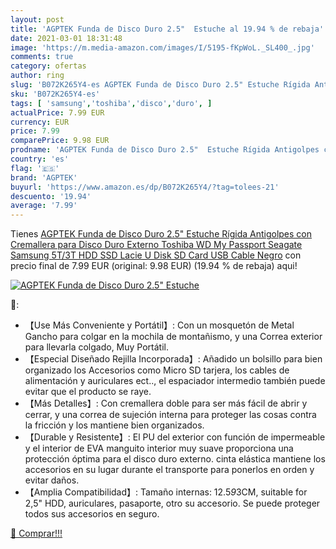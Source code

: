 ```yaml
---
layout: post
title: 'AGPTEK Funda de Disco Duro 2.5"  Estuche al 19.94 % de rebaja'
date: 2021-03-01 18:31:48
image: 'https://m.media-amazon.com/images/I/5195-fKpWoL._SL400_.jpg'
comments: true
category: ofertas
author: ring
slug: 'B072K265Y4-es AGPTEK Funda de Disco Duro 2.5" Estuche Rígida Antigolpes...'
sku: 'B072K265Y4-es'
tags: [ 'samsung','toshiba','disco','duro', ]
actualPrice: 7.99 EUR
currency: EUR
price: 7.99
comparePrice: 9.98 EUR
prodname: 'AGPTEK Funda de Disco Duro 2.5"  Estuche Rígida Antigolpes con Cremallera para Disco Duro Externo Toshiba  WD My Passport  Seagate  Samsung 5T/3T  HDD  SSD  Lacie  U Disk SD Card  USB Cable  Negro'
country: 'es'
flag: '🇪🇸'
brand: 'AGPTEK'
buyurl: 'https://www.amazon.es/dp/B072K265Y4/?tag=tolees-21'
descuento: '19.94'
average: '7.99'
---
```


Tienes [AGPTEK Funda de Disco Duro 2.5"  Estuche Rígida Antigolpes con Cremallera para Disco Duro Externo Toshiba  WD My Passport  Seagate  Samsung 5T/3T  HDD  SSD  Lacie  U Disk SD Card  USB Cable  Negro](https://www.amazon.es/dp/B072K265Y4/?tag=tolees-21) con precio final de  7.99 EUR (original: 9.98 EUR) (19.94 %  de rebaja) aqui!

[![AGPTEK Funda de Disco Duro 2.5"  Estuche](https://m.media-amazon.com/images/I/5195-fKpWoL._SL400_.jpg)](https://www.amazon.es/dp/B072K265Y4/?tag=tolees-21)

🔎:

- 【Use Más Conveniente y Portátil】: Con un mosquetón de Metal Gancho para colgar en la mochila de montañismo, y una Correa exterior para llevarla colgado, Muy Portátil.
- 【Especial Diseñado Rejilla Incorporada】: Añadido un bolsillo para bien organizado los Accesorios como Micro SD tarjera, los cables de alimentación y auriculares ect.., el espaciador intermedio también puede evitar que el producto se raye.
- 【Más Detalles】: Con cremallera doble para ser más fácil de abrir y cerrar, y una correa de sujeción interna para proteger las cosas contra la fricción y los mantiene bien organizados.
- 【Durable y Resistente】: El PU del exterior con función de impermeable y el interior de EVA manguito interior muy suave proporciona una protección óptima para el disco duro externo. cinta elástica mantiene los accesorios en su lugar durante el transporte para ponerlos en orden y evitar daños.
- 【Amplia Compatibilidad】: Tamaño internas: 12.5*9*3CM, suitable for 2,5" HDD, auriculares, pasaporte, otro su accesorio. Se puede proteger todos sus accesorios en seguro.

[🛒 Comprar!!!](https://www.amazon.es/dp/B072K265Y4/?tag=tolees-21)
